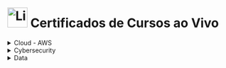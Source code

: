 <!-- # Cursos ao Vivo -->
# <img src="https://raw.githubusercontent.com/Tarikul-Islam-Anik/Animated-Fluent-Emojis/master/Emojis/People/Man%20Teacher.png" alt="Live Courses" width="45px"> Certificados de Cursos ao Vivo

<details><summary>Cloud - AWS</summary>
    <ul>
        <li><details><summary>Programa Desenvolvimento Profissional para Carreiras em Nuvem (DPCN) – Formação para Arquiteto de Soluções AWS</summary>
            <ul>
                <li><a href="../cert_ti/03-conclu/cloud/aws/(24-12-17)_Cert_DPCN_EDN.pdf">Certificado (PDF)</a></li>
                <li><strong>Plataforma:</strong> Escola da Nuvem (EDN)</li>
                <li><strong>Carga Horária:</strong> 110 Horas</li>
                <li><strong>Concluído em:</strong> 13/12/2024</li>
            </ul>
        </details></li>
        <li><details><summary>AWS Developer</summary>
            <ul>
                <li><a href="../cert_ti/03-conclu/cloud/aws/250602_Cert_AWS_Developer_PH_EDN.pdf">Certificado (PDF)</a></li>
                <li><strong>Plataforma:</strong> Escola da Nuvem (EDN)</li>
                <li><strong>Carga Horária:</strong> 155 Horas</li>
                <li><strong>Concluído em:</strong> 02/06/2025</li>
            </ul>
        </details></li>
    </ul>
</details>

<details><summary>Cybersecurity</summary>
    <ul>
        <li><details><summary>Cybersec Kensei</summary>
            <ul>
                <li><a href="../cert_ti/03-conclu/data/(22-01-28)_Cert_Eng_Dados_PH_SCA.png">Certificado (PDF)</a></li>
                <li><a href="">Pasta do Projeto</a></li>
                <li><strong>Plataforma:</strong> Vai na Web</li>
                <li><strong>Carga Horária:</strong> ?? horas</li>
                <li><strong>Período:</strong> 01/06/25 à 30/12/25</li>
            </ul>
        </details></li>
    </ul>
</details>

<details><summary>Data</summary>
    <ul>
        <li><details><summary>Engenharia de Dados</summary>
            <ul>
                <li><a href="../cert_ti/03-conclu/data/(22-01-28)_Cert_Eng_Dados_PH_SCA.png">Certificado (PDF)</a></li>
                <li><a href="">Pasta do Projeto</a></li>
                <li><strong>Plataforma:</strong> SoulCode Academy</li>
                <li><strong>Carga Horária:</strong> 480 horas</li>
                <li><strong>Período:</strong> 25/10/21 à 28/01/22</li>
            </ul>
        </details></li>
    </ul>
</details>


<!-- 

<details><summary>Cloud - AWS</summary>
    <details>
        <summary>Programa Desenvolvimento Profissional para Carreiras em Nuvem (DPCN) – Formação para Arquiteto de Soluções AWS</summary>
        <ul>
            <li><a href="../cert_ti/03-conclu/cloud/aws/(24-12-17)_Cert_DPCN_EDN.pdf">Certificado (PDF)</a></li>
            <li><strong>Plataforma:</strong> Escola da Nuvem (EDN)</li>
            <li><strong>Carga Horária:</strong> 110 Horas</li>
            <li><strong>Concluído em:</strong> 13/12/2024</li>
        </ul>
    </details>
    <details>
        <summary>AWS Developer</summary>
        <ul>
            <li><a href="../cert_ti/03-conclu/cloud/aws/250602_Cert_AWS_Developer_PH_EDN.pdf">Certificado (PDF)</a></li>
            <li><strong>Plataforma:</strong> Escola da Nuvem (EDN)</li>
            <li><strong>Carga Horária:</strong> 155 Horas</li>
            <li><strong>Concluído em:</strong> 02/06/2025</li>
        </ul>
    </details>
</details>
<details><summary>Cybersecurity</summary>
    <details>
        <summary>Cybersec Kensei</summary>
        <ul>
            <li><a href="../cert_ti/03-conclu/data/(22-01-28)_Cert_Eng_Dados_PH_SCA.png">Certificado (PDF)</a></li>
            <li><a href="">Pasta do Projeto</a></li>
            <li><strong>Plataforma:</strong> Vai na Web</li>
            <li><strong>Carga Horária:</strong> ?? horas</li>
            <li><strong>Período:</strong> 01/06/25 à 30/12/25</li>
        </ul>
    </details>
</details>
<details><summary>Data</summary>
    <details>
        <summary>Engenharia de Dados</summary>
        <ul>
            <li><a href="../cert_ti/03-conclu/data/(22-01-28)_Cert_Eng_Dados_PH_SCA.png">Certificado (PDF)</a></li>
            <li><a href="">Pasta do Projeto</a></li>
            <li><strong>Plataforma:</strong> SoulCode Academy</li>
            <li><strong>Carga Horária:</strong> 480 horas</li>
            <li><strong>Período:</strong> 25/10/21 à 28/01/22</li>
        </ul>
    </details>
</details> -->
